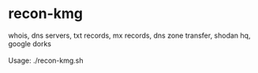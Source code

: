 # recon-kmg
whois, dns servers, txt records, mx records, dns zone transfer, shodan hq, google dorks
</br></br>Usage:  ./recon-kmg.sh <hostname>
